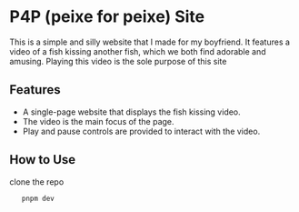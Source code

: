 # P4P (peixe for peixe) Site

This is a simple and silly website that I made for my boyfriend. It features a video of a fish kissing another fish, which we both find adorable and amusing. Playing this video is the sole purpose of this site

## Features

- A single-page website that displays the fish kissing video.
- The video is the main focus of the page.
- Play and pause controls are provided to interact with the video.

## How to Use

clone the repo 

```bash
   pnpm dev